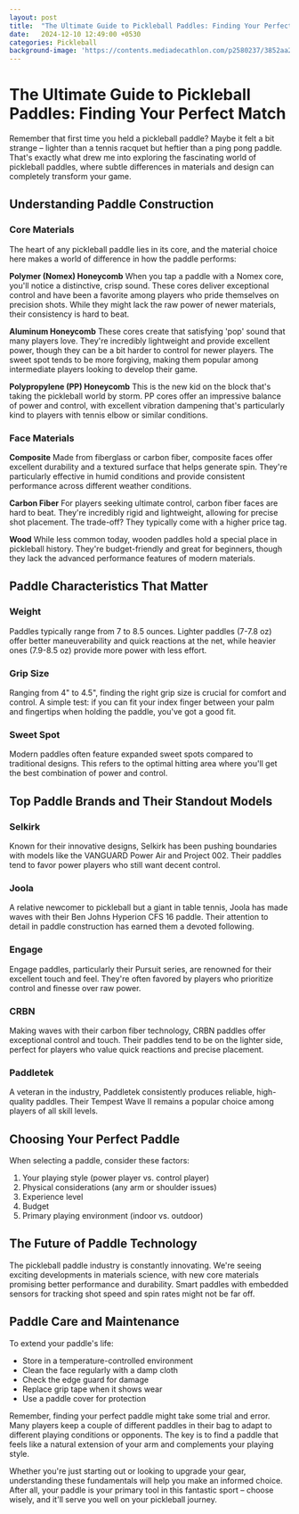 ```yaml
---
layout: post
title:  "The Ultimate Guide to Pickleball Paddles: Finding Your Perfect Match"
date:   2024-12-10 12:49:00 +0530
categories: Pickleball
background-image: 'https://contents.mediadecathlon.com/p2580237/3852aa2db76b0955578a6ad3e7cbf0e8/p2580237.jpg?format=auto&quality=70&f=2520x0'
---
```


# The Ultimate Guide to Pickleball Paddles: Finding Your Perfect Match

Remember that first time you held a pickleball paddle? Maybe it felt a bit strange – lighter than a tennis racquet but heftier than a ping pong paddle. That's exactly what drew me into exploring the fascinating world of pickleball paddles, where subtle differences in materials and design can completely transform your game.

## Understanding Paddle Construction

### Core Materials

The heart of any pickleball paddle lies in its core, and the material choice here makes a world of difference in how the paddle performs:

**Polymer (Nomex) Honeycomb**
When you tap a paddle with a Nomex core, you'll notice a distinctive, crisp sound. These cores deliver exceptional control and have been a favorite among players who pride themselves on precision shots. While they might lack the raw power of newer materials, their consistency is hard to beat.

**Aluminum Honeycomb**
These cores create that satisfying 'pop' sound that many players love. They're incredibly lightweight and provide excellent power, though they can be a bit harder to control for newer players. The sweet spot tends to be more forgiving, making them popular among intermediate players looking to develop their game.

**Polypropylene (PP) Honeycomb**
This is the new kid on the block that's taking the pickleball world by storm. PP cores offer an impressive balance of power and control, with excellent vibration dampening that's particularly kind to players with tennis elbow or similar conditions.

### Face Materials

**Composite**
Made from fiberglass or carbon fiber, composite faces offer excellent durability and a textured surface that helps generate spin. They're particularly effective in humid conditions and provide consistent performance across different weather conditions.

**Carbon Fiber**
For players seeking ultimate control, carbon fiber faces are hard to beat. They're incredibly rigid and lightweight, allowing for precise shot placement. The trade-off? They typically come with a higher price tag.

**Wood**
While less common today, wooden paddles hold a special place in pickleball history. They're budget-friendly and great for beginners, though they lack the advanced performance features of modern materials.

## Paddle Characteristics That Matter

### Weight
Paddles typically range from 7 to 8.5 ounces. Lighter paddles (7-7.8 oz) offer better maneuverability and quick reactions at the net, while heavier ones (7.9-8.5 oz) provide more power with less effort.

### Grip Size
Ranging from 4" to 4.5", finding the right grip size is crucial for comfort and control. A simple test: if you can fit your index finger between your palm and fingertips when holding the paddle, you've got a good fit.

### Sweet Spot
Modern paddles often feature expanded sweet spots compared to traditional designs. This refers to the optimal hitting area where you'll get the best combination of power and control.

## Top Paddle Brands and Their Standout Models

### Selkirk
Known for their innovative designs, Selkirk has been pushing boundaries with models like the VANGUARD Power Air and Project 002. Their paddles tend to favor power players who still want decent control.

### Joola
A relative newcomer to pickleball but a giant in table tennis, Joola has made waves with their Ben Johns Hyperion CFS 16 paddle. Their attention to detail in paddle construction has earned them a devoted following.

### Engage
Engage paddles, particularly their Pursuit series, are renowned for their excellent touch and feel. They're often favored by players who prioritize control and finesse over raw power.

### CRBN
Making waves with their carbon fiber technology, CRBN paddles offer exceptional control and touch. Their paddles tend to be on the lighter side, perfect for players who value quick reactions and precise placement.

### Paddletek
A veteran in the industry, Paddletek consistently produces reliable, high-quality paddles. Their Tempest Wave II remains a popular choice among players of all skill levels.

## Choosing Your Perfect Paddle

When selecting a paddle, consider these factors:

1. Your playing style (power player vs. control player)
2. Physical considerations (any arm or shoulder issues)
3. Experience level
4. Budget
5. Primary playing environment (indoor vs. outdoor)

## The Future of Paddle Technology

The pickleball paddle industry is constantly innovating. We're seeing exciting developments in materials science, with new core materials promising better performance and durability. Smart paddles with embedded sensors for tracking shot speed and spin rates might not be far off.

## Paddle Care and Maintenance

To extend your paddle's life:
- Store in a temperature-controlled environment
- Clean the face regularly with a damp cloth
- Check the edge guard for damage
- Replace grip tape when it shows wear
- Use a paddle cover for protection

Remember, finding your perfect paddle might take some trial and error. Many players keep a couple of different paddles in their bag to adapt to different playing conditions or opponents. The key is to find a paddle that feels like a natural extension of your arm and complements your playing style.

Whether you're just starting out or looking to upgrade your gear, understanding these fundamentals will help you make an informed choice. After all, your paddle is your primary tool in this fantastic sport – choose wisely, and it'll serve you well on your pickleball journey.

